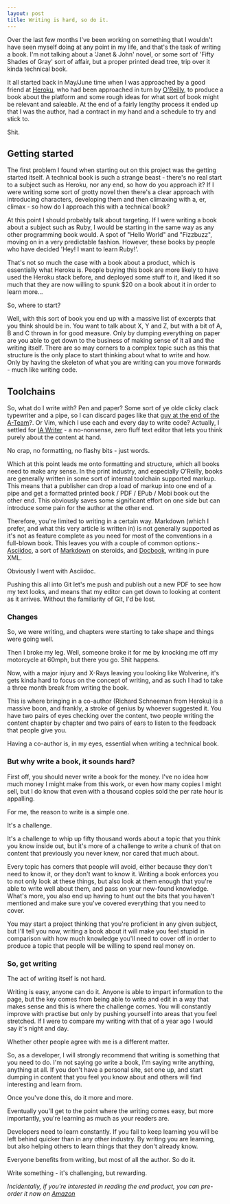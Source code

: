 ```yaml
---
layout: post
title: Writing is hard, so do it.
---
```


Over the last few months I've been working on something that I wouldn't have seen myself doing at any point in my life, and that's the task of writing a book.  I'm not talking about a 'Janet & John' novel, or some sort of 'Fifty Shades of Gray' sort of affair, but a proper printed dead tree, trip over it kinda technical book.

It all started back in May/June time when I was approached by a good friend at [Heroku](http://www.heroku.com), who had been approached in turn by [O'Reilly](http://www.oreilly.com), to produce a book about the platform and some rough ideas for what sort of book might be relevant and saleable.  At the end of a fairly lengthy process it ended up that I was the author, had a contract in my hand and a schedule to try and stick to.

Shit.

## Getting started

The first problem I found when starting out on this project was the getting started itself.  A technical book is such a strange beast - there's no real start to a subject such as Heroku, nor any end, so how do you approach it?  If I were writing some sort of grotty novel then there's a clear approach with introducing characters, developing them and then climaxing with a, er, climax - so how do I approach this with a technical book?

At this point I should probably talk about targeting.  If I were writing a book about a subject such as Ruby, I would be starting in the same way as any other programming book would. A spot of "Hello World" and "Fizzbuzz",  moving on in a  very predictable fashion.  However, these books by people who have decided 'Hey!  I want to learn Ruby!'.

That's not so much the case with a book about a product, which is essentially what Heroku is.  People buying this book are more likely to have used the Heroku stack before, and deployed some stuff to it, and liked it so much that they are now willing to spunk $20 on a book about it in order to learn more…

So, where to start?

Well, with this sort of book you end up with a massive list of excerpts that you think should be in.  You want to talk about X, Y and Z, but with a bit of A, B and C thrown in for good measure.  Only by dumping everything on paper are you able to get down to the business of making sense of it all and the writing itself.  There are so may corners to a complex topic such as this that structure is the only place to start thinking about what to write and how.  Only by having the skeleton of what you are writing can you move forwards - much like writing code.

## Toolchains

So, what do I write with?  Pen and paper? Some sort of ye olde clicky clack typewriter and a pipe, so I can discard pages like that [guy at the end of the A-Team](http://youtu.be/4ohE2e7le-Y)?. Or Vim, which I use each and every day to write code?  Actually, I settled for [IA Writer](http://www.iawriter.com/) - a no-nonsense, zero fluff text editor that lets you think purely about the content at hand.  

No crap, no formatting, no flashy bits - just words.

Which at this point leads me onto formatting and structure, which all books need to make any sense.  In the print industry, and especially O'Reilly, books are generally written in some sort of internal toolchain supported markup.  This means that a publisher can drop a load of markup into one end of a pipe and get a formatted printed book / PDF / EPub / Mobi book out the other end.  This obviously saves some significant effort on one side but can introduce some pain for the author at the other end.

Therefore, you're limited to writing in a certain way.  Markdown (which I prefer, and what this very article is written in) is not generally supported as it's not as feature complete as you need for most of the conventions in a full-blown book.  This leaves you with a couple of common options:- [Asciidoc](http://www.methods.co.nz/asciidoc/), a sort of [Markdown](http://daringfireball.net/projects/markdown/) on steroids, and [Docbook](http://www.docbook.org/), writing in pure XML.

Obviously I went with Asciidoc.

Pushing this all into Git let's me push and publish out a new PDF to see how my text looks, and means that my editor can get down to looking at content as it arrives.  Without the familiarity of Git, I'd be lost.

### Changes

So, we were writing, and chapters were starting to take shape and things were going well.

Then I broke my leg.  Well, someone broke it for me by knocking me off my motorcycle at 60mph, but there you go.  Shit happens.

Now, with a major injury and X-Rays leaving you looking like Wolverine, it's gets kinda hard to focus on the concept of writing, and as such I had to take a three month break from writing the book.  

This is where bringing in a co-author (Richard Schneeman from Heroku) is a massive boon, and frankly, a stroke of genius by whoever suggested it.  You have two pairs of eyes checking over the content, two people writing the content chapter by chapter and two pairs of ears to listen to the feedback that people give you.  

Having a co-author is, in my eyes, essential when writing a technical book.

### But why write a book, it sounds hard?

First off, you should never write a book for the money.  I've no idea how much money I might make from this work, or even how many copies I might sell, but I do know that even with a thousand copies sold the per rate hour is appalling.  

For me, the reason to write is a simple one.  

It's a challenge.  

It's a challenge to whip up fifty thousand words about a topic that you think you know inside out, but it's more of a challenge to write a chunk of that on content that previously you never knew, nor cared that much about.  

Every topic has corners that people will avoid, either because they don't need to know it, or they don't want to know it.  Writing a book enforces you to not only look at these things, but also look at them enough that you're able to write well about them, and pass on your new-found knowledge.  What's more, you also end up having to hunt out the bits that you haven't mentioned and make sure you've covered everything that you need to cover.  

You may start a project thinking that you're proficient in any given subject, but I'll tell you now, writing a book about it will make you feel stupid in comparison with how much knowledge you'll need to cover off in order to produce a topic that people will be willing to spend real money on.

### So, get writing

The act of writing itself is not hard.

Writing is easy, anyone can do it.  Anyone is able to impart information to the page, but the key comes from being able to write and edit in a way that makes sense and this is where the challenge comes.  You will constantly improve with practise but only by pushing yourself into areas that you feel stretched.  If I were to compare my writing with that of a year ago I would say it's night and day.  

Whether other people agree with me is a different matter.

So, as a developer, I will strongly recommend that writing is something that you need to do.  I'm not saying go write a book, I'm saying write anything, anything at all.  If you don't have a personal site, set one up, and start dumping in content that you feel you know about and others will find interesting and learn from.  

Once you've done this, do it more and more. 

Eventually you'll get to the point where the writing comes easy, but more importantly, you're learning as much as your readers are.

Developers need to learn constantly.  If you fail to keep learning you will be left behind quicker than in any other industry.  By writing you are learning, but also helping others to learn things that they don't already know.

Everyone benefits from writing, but most of all the author.  So do it.  

Write something - it's challenging, but rewarding.


*Incidentally, if you're interested in reading the end product, you can pre-order it now on [Amazon](http://www.amazon.co.uk/gp/product/144934139X/ref=as_li_tf_tl?ie=UTF8&camp=1634&creative=6738&creativeASIN=144934139X&linkCode=as2&tag=neilmidd-21)*
